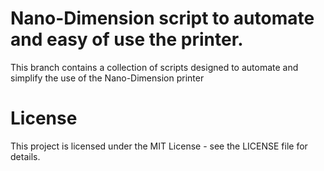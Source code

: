 # Nano-Dimension script to automate and easy of use the printer.
This branch contains a collection of scripts designed to automate and simplify the use of the Nano-Dimension printer

# License
This project is licensed under the MIT License - see the LICENSE file for details.
